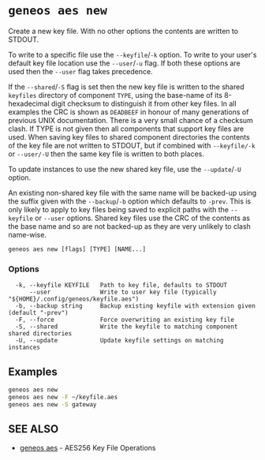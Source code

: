 # `geneos aes new`

Create a new key file. With no other options the contents are written to STDOUT.

To write to a specific file use the `--keyfile`/`-k` option. To write to your user's default key file location use the `--user`/`-u` flag. If both these options are used then the `--user` flag takes precedence.

If the `--shared`/`-S` flag is set then the new key file is written to the shared `keyfiles` directory of component `TYPE`, using the base-name of its 8-hexadecimal digit checksum to distinguish it from other key files. In all examples the CRC is shown as `DEADBEEF` in honour of many generations of previous UNIX documentation. There is a very small chance of a checksum clash. If TYPE is not given then all components that support key files are used. When saving key files to shared component directories the contents of the key file are not written to STDOUT, but if combined with `--keyfile/-k` or `--user/-U` then the same key file is written to both places.

To update instances to use the new shared key file, use the `--update`/`-U` option.

An existing non-shared key file with the same name will be backed-up using the suffix given with the `--backup`/`-b` option which defaults to `-prev`. This is only likely to apply to key files being saved to explicit paths with the `--keyfile` or `--user` options. Shared key files use the CRC of the contents as the base name and so are not backed-up as they are very unlikely to clash name-wise.

```text
geneos aes new [flags] [TYPE] [NAME...]
```

### Options

```text
  -k, --keyfile KEYFILE   Path to key file, defaults to STDOUT
      --user              Write to user key file (typically "${HOME}/.config/geneos/keyfile.aes")
  -b, --backup string     Backup existing keyfile with extension given (default "-prev")
  -F, --force             Force overwriting an existing key file
  -S, --shared            Write the keyfile to matching component shared directories
  -U, --update            Update keyfile settings on matching instances
```

## Examples

```bash
geneos aes new
geneos aes new -F ~/keyfile.aes
geneos aes new -S gateway

```

## SEE ALSO

* [geneos aes](geneos_aes.md)	 - AES256 Key File Operations

